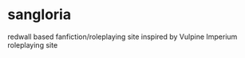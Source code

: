 # sangloria
redwall based fanfiction/roleplaying site inspired by Vulpine Imperium roleplaying site
